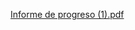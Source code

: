 [Informe de progreso (1).pdf](https://github.com/user-attachments/files/17004260/Informe.de.progreso.1.pdf)
